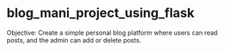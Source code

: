 # blog_mani_project_using_flask
Objective: Create a simple personal blog platform where users can read posts, and the admin can add or delete posts.

